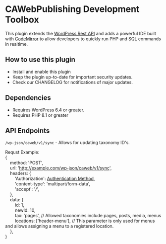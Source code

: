 # CAWebPublishing Development Toolbox
This plugin extends the [WordPress Rest API](https://developer.wordpress.org/rest-api/) and adds a powerful IDE built with [CodeMirror](https://codemirror.net/) to allow developers to quickly run PHP and SQL commands in realtime. 

## How to use this plugin
- Install and enable this plugin
- Keep the plugin up-to-date for important security updates.
- Check our CHANGELOG for notifications of major updates.

## Dependencies
- Requires WordPress 6.4 or greater.
- Requires PHP 8.1 or greater

## API Endpoints
`/wp-json/caweb/v1/sync` - Allows for updating taxonomy ID's.
  
Requst Example:  
{  
&nbsp;&nbsp;&nbsp;&nbsp;method: 'POST',  
&nbsp;&nbsp;&nbsp;&nbsp;url: 'http://example.com/wp-json/caweb/v1/sync',  
&nbsp;&nbsp;&nbsp;&nbsp;headers: {  
&nbsp;&nbsp;&nbsp;&nbsp;&nbsp;&nbsp;&nbsp;&nbsp;'Authorization': [Authentication Method](https://developer.wordpress.org/rest-api/using-the-rest-api/authentication/),  
&nbsp;&nbsp;&nbsp;&nbsp;&nbsp;&nbsp;&nbsp;&nbsp;'content-type': 'multipart/form-data',  
&nbsp;&nbsp;&nbsp;&nbsp;&nbsp;&nbsp;&nbsp;&nbsp;'accept': '*/*',  
&nbsp;&nbsp;&nbsp;&nbsp;},  
&nbsp;&nbsp;&nbsp;&nbsp;data: {  
&nbsp;&nbsp;&nbsp;&nbsp;&nbsp;&nbsp;&nbsp;&nbsp;id: 1,    
&nbsp;&nbsp;&nbsp;&nbsp;&nbsp;&nbsp;&nbsp;&nbsp;newId: 10,    
&nbsp;&nbsp;&nbsp;&nbsp;&nbsp;&nbsp;&nbsp;&nbsp;tax: 'pages', // Allowed taxonomies include pages, posts, media, menus   
&nbsp;&nbsp;&nbsp;&nbsp;&nbsp;&nbsp;&nbsp;&nbsp;locations: ['header-menu'], // This parameter is only used for menus and allows assigning a menu to a registered location.    
&nbsp;&nbsp;&nbsp;&nbsp;},  
}
                
